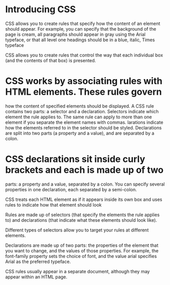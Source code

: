 # Introducing CSS

CSS allows you to create rules that specify how the content of
an element should appear. For example, you can specify that
the background of the page is cream, all paragraphs should
appear in gray using the Arial typeface, or that all level one
headings should be in a blue, italic, Times typeface

CSS allows you to create rules that control the
way that each individual box (and the contents
of that box) is presented.

# CSS works by associating rules with HTML elements. These rules govern
how the content of specified elements should be displayed. A CSS rule
contains two parts: a selector and a declaration.
Selectors indicate which
element the rule applies to.
The same rule can apply to
more than one element if you
separate the element names
with commas. 
larations indicate how
the elements referred to in
the selector should be styled.
Declarations are split into two
parts (a property and a value),
and are separated by a colon.
# CSS declarations sit inside curly brackets and each is made up of two
parts: a property and a value, separated by a colon. You can specify
several properties in one declaration, each separated by a semi-colon. 

CSS treats each HTML element as if it appears inside
its own box and uses rules to indicate how that
element should look

Rules are made up of selectors (that specify the
elements the rule applies to) and declarations (that
indicate what these elements should look like).

Different types of selectors allow you to target your
rules at different elements.

Declarations are made up of two parts: the properties
of the element that you want to change, and the values
of those properties. For example, the font-family
property sets the choice of font, and the value arial
specifies Arial as the preferred typeface.

CSS rules usually appear in a separate document,
although they may appear within an HTML page.